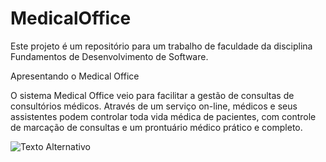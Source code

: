 # MedicalOffice
Este projeto é um repositório para um trabalho de faculdade da disciplina Fundamentos de Desenvolvimento de Software.

Apresentando o Medical Office

O sistema Medical Office veio para facilitar a gestão de consultas de consultórios médicos. Através de um serviço on-line, médicos e seus assistentes podem controlar toda vida médica de pacientes, com controle de marcação de consultas e um prontuário médico prático e completo.


<img src="[https://br.freepik.com/vetores-gratis/isolado-simbolo-medicina_803477.htm#query=caduceus&position=7&from_view=keyword&track=sph&uuid=cb1b3258-47df-4477-b2aa-af92199869b3](https://img.freepik.com/vetores-gratis/isolado-simbolo-medicina_1017-361.jpg?w=740&t=st=1708738308~exp=1708738908~hmac=47bfb3aeac38055bb26d280c1cf8469acac686879ddbe6e4d865b33b939f2c34)https://img.freepik.com/vetores-gratis/isolado-simbolo-medicina_1017-361.jpg?w=740&t=st=1708738308~exp=1708738908~hmac=47bfb3aeac38055bb26d280c1cf8469acac686879ddbe6e4d865b33b939f2c34" alt="Texto Alternativo">
